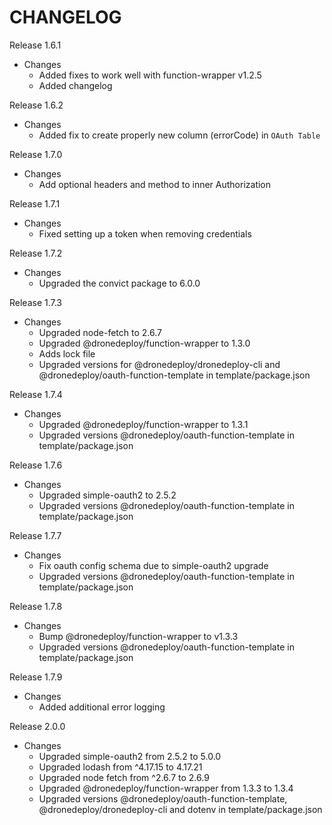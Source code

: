 CHANGELOG
=============

Release 1.6.1
- Changes
  - Added fixes to work well with function-wrapper v1.2.5
  - Added changelog

Release 1.6.2
- Changes
  - Added fix to create properly new column (errorCode) in `OAuth Table`
  
Release 1.7.0
- Changes
  - Add optional headers and method to inner Authorization

Release 1.7.1
- Changes
  - Fixed setting up a token when removing credentials
  
Release 1.7.2
- Changes
  - Upgraded the convict package to 6.0.0

Release 1.7.3
- Changes
  - Upgraded node-fetch to 2.6.7
  - Upgraded @dronedeploy/function-wrapper to 1.3.0
  - Adds lock file
  - Upgraded versions for @dronedeploy/dronedeploy-cli and @dronedeploy/oauth-function-template in template/package.json

Release 1.7.4
- Changes
  - Upgraded @dronedeploy/function-wrapper to 1.3.1
  - Upgraded versions @dronedeploy/oauth-function-template in template/package.json

Release 1.7.6
- Changes
  - Upgraded simple-oauth2 to 2.5.2
  - Upgraded versions @dronedeploy/oauth-function-template in template/package.json

Release 1.7.7
- Changes
  - Fix oauth config schema due to simple-oauth2 upgrade
  - Upgraded versions @dronedeploy/oauth-function-template in template/package.json

Release 1.7.8
- Changes
  - Bump @dronedeploy/function-wrapper to v1.3.3
  - Upgraded versions @dronedeploy/oauth-function-template in template/package.json

Release 1.7.9
- Changes
  - Added additional error logging

Release 2.0.0
- Changes
  - Upgraded simple-oauth2 from 2.5.2 to 5.0.0
  - Upgraded lodash from ^4.17.15 to 4.17.21
  - Upgraded node fetch from ^2.6.7 to 2.6.9
  - Upgraded @dronedeploy/function-wrapper from 1.3.3 to 1.3.4
  - Upgraded versions @dronedeploy/oauth-function-template, @dronedeploy/dronedeploy-cli and dotenv in template/package.json
